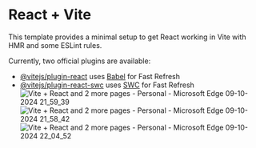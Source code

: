 # React + Vite

This template provides a minimal setup to get React working in Vite with HMR and some ESLint rules.

Currently, two official plugins are available:

- [@vitejs/plugin-react](https://github.com/vitejs/vite-plugin-react/blob/main/packages/plugin-react/README.md) uses [Babel](https://babeljs.io/) for Fast Refresh
- [@vitejs/plugin-react-swc](https://github.com/vitejs/vite-plugin-react-swc) uses [SWC](https://swc.rs/) for Fast Refresh
![Vite + React and 2 more pages - Personal - Microsoft​ Edge 09-10-2024 21_59_39](https://github.com/user-attachments/assets/a46c4351-7ee8-41ae-8f3f-4409f3f687a4)
![Vite + React and 2 more pages - Personal - Microsoft​ Edge 09-10-2024 21_58_42](https://github.com/user-attachments/assets/820eff2a-0b1e-428f-971f-eb22058a6ff1)
![Vite + React and 2 more pages - Personal - Microsoft​ Edge 09-10-2024 22_04_52](https://github.com/user-attachments/assets/6fb5bda7-d9db-4f7e-924a-fd61b52396e5)
